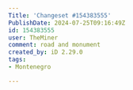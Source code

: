 ```yaml
---
Title: 'Changeset #154383555'
PublishDate: 2024-07-25T09:16:49Z
id: 154383555
user: TheMiner
comment: road and monument
created_by: iD 2.29.0
tags:
- Montenegro

---
```

